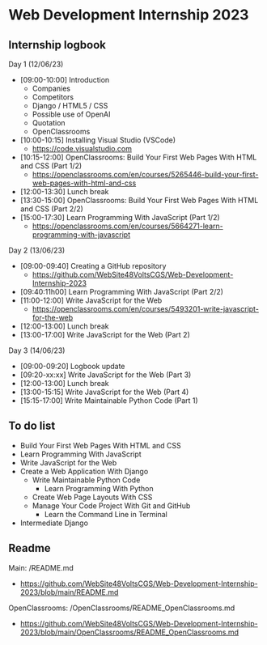 # Web Development Internship 2023

## Internship logbook

Day 1 (12/06/23)
- [09:00-10:00] Introduction
    - Companies
    - Competitors
    - Django / HTML5 / CSS
    - Possible use of OpenAI
    - Quotation
    - OpenClassrooms
- [10:00-10:15] Installing Visual Studio (VSCode)
    - https://code.visualstudio.com
- [10:15-12:00] OpenClassrooms: Build Your First Web Pages With HTML and CSS (Part 1/2)
    - https://openclassrooms.com/en/courses/5265446-build-your-first-web-pages-with-html-and-css
- [12:00-13:30] Lunch break
- [13:30-15:00] OpenClassrooms: Build Your First Web Pages With HTML and CSS (Part 2/2)
- [15:00-17:30] Learn Programming With JavaScript (Part 1/2)
    - https://openclassrooms.com/en/courses/5664271-learn-programming-with-javascript

Day 2 (13/06/23)
- [09:00-09:40] Creating a GitHub repository
    - https://github.com/WebSite48VoltsCGS/Web-Development-Internship-2023
- [09:40:11h00]  Learn Programming With JavaScript (Part 2/2)
- [11:00-12:00] Write JavaScript for the Web
    - https://openclassrooms.com/en/courses/5493201-write-javascript-for-the-web
- [12:00-13:00] Lunch break
- [13:00-17:00] Write JavaScript for the Web (Part 2)

Day 3 (14/06/23)
- [09:00-09:20] Logbook update
- [09:20-xx:xx] Write JavaScript for the Web (Part 3)
- [12:00-13:00] Lunch break
- [13:00-15:15] Write JavaScript for the Web (Part 4)
- [15:15-17:00] Write Maintainable Python Code (Part 1)

## To do list
- Build Your First Web Pages With HTML and CSS
- Learn Programming With JavaScript
- Write JavaScript for the Web
- Create a Web Application With Django
    - Write Maintainable Python Code
        - Learn Programming With Python
    - Create Web Page Layouts With CSS
    - Manage Your Code Project With Git and GitHub
        - Learn the Command Line in Terminal
- Intermediate Django

## Readme

Main: /README.md
- https://github.com/WebSite48VoltsCGS/Web-Development-Internship-2023/blob/main/README.md

OpenClassrooms: /OpenClassrooms/README_OpenClassrooms.md
- https://github.com/WebSite48VoltsCGS/Web-Development-Internship-2023/blob/main/OpenClassrooms/README_OpenClassrooms.md
